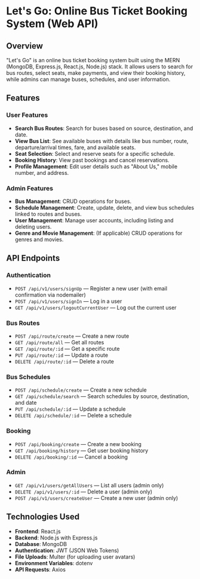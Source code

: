 # Let's Go: Online Bus Ticket Booking System (Web API)

## Overview
"Let's Go" is an online bus ticket booking system built using the MERN (MongoDB, Express.js, React.js, Node.js) stack. It allows users to search for bus routes, select seats, make payments, and view their booking history, while admins can manage buses, schedules, and user information.

## Features
### User Features
- **Search Bus Routes**: Search for buses based on source, destination, and date.
- **View Bus List**: See available buses with details like bus number, route, departure/arrival times, fare, and available seats.
- **Seat Selection**: Select and reserve seats for a specific schedule.
- **Booking History**: View past bookings and cancel reservations.
- **Profile Management**: Edit user details such as "About Us," mobile number, and address.

### Admin Features
- **Bus Management**: CRUD operations for buses.
- **Schedule Management**: Create, update, delete, and view bus schedules linked to routes and buses.
- **User Management**: Manage user accounts, including listing and deleting users.
- **Genre and Movie Management**: (If applicable) CRUD operations for genres and movies.

## API Endpoints
### Authentication
- `POST /api/v1/users/signUp` — Register a new user (with email confirmation via nodemailer)
- `POST /api/v1/users/signIn` — Log in a user
- `GET /api/v1/users/logoutCurrentUser` — Log out the current user

### Bus Routes
- `POST /api/route/create` — Create a new route
- `GET /api/route/all` — Get all routes
- `GET /api/route/:id` — Get a specific route
- `PUT /api/route/:id` — Update a route
- `DELETE /api/route/:id` — Delete a route

### Bus Schedules
- `POST /api/schedule/create` — Create a new schedule
- `GET /api/schedule/search` — Search schedules by source, destination, and date
- `PUT /api/schedule/:id` — Update a schedule
- `DELETE /api/schedule/:id` — Delete a schedule

### Booking
- `POST /api/booking/create` — Create a new booking
- `GET /api/booking/history` — Get user booking history
- `DELETE /api/booking/:id` — Cancel a booking

### Admin
- `GET /api/v1/users/getAllUsers` — List all users (admin only)
- `DELETE /api/v1/users/:id` — Delete a user (admin only)
- `POST /api/v1/users/createUser` — Create a new user (admin only)

## Technologies Used
- **Frontend**: React.js
- **Backend**: Node.js with Express.js
- **Database**: MongoDB
- **Authentication**: JWT (JSON Web Tokens)
- **File Uploads**: Multer (for uploading user avatars)
- **Environment Variables**: dotenv
- **API Requests**: Axios

